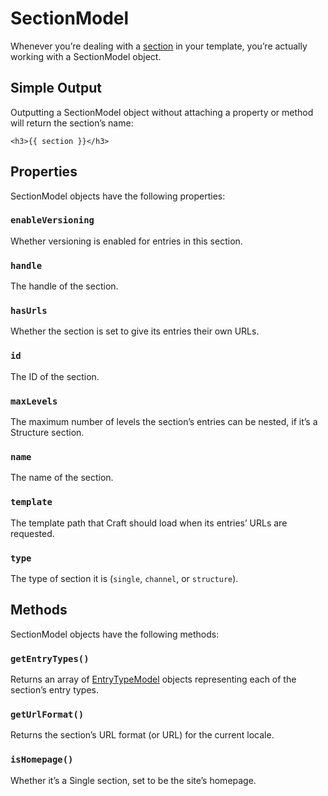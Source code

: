 # SectionModel

Whenever you’re dealing with a [section](../sections-and-entries.md#sections) in your template, you’re actually working with a SectionModel object.

## Simple Output

Outputting a SectionModel object without attaching a property or method will return the section’s name:

```twig
<h3>{{ section }}</h3>
```


## Properties

SectionModel objects have the following properties:

### `enableVersioning`

Whether versioning is enabled for entries in this section.

### `handle`

The handle of the section.

### `hasUrls`

Whether the section is set to give its entries their own URLs.

### `id`

The ID of the section.

### `maxLevels`

The maximum number of levels the section’s entries can be nested, if it’s a Structure section.

### `name`

The name of the section.

### `template`

The template path that Craft should load when its entries’ URLs are requested.

### `type`

The type of section it is (`single`, `channel`, or `structure`).


## Methods

SectionModel objects have the following methods:

### `getEntryTypes()`

Returns an array of [EntryTypeModel](entrytypemodel.md) objects representing each of the section’s entry types.

### `getUrlFormat()`

Returns the section’s URL format (or URL) for the current locale.

### `isHomepage()`

Whether it’s a Single section, set to be the site’s homepage.
